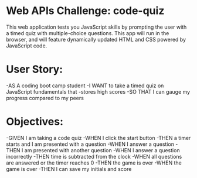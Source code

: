 # Web APIs Challenge: code-quiz

This web application tests you JavaScript skills by prompting the user with a timed quiz with multiple-choice questions. This app will run in the browser, and will feature dynamically updated HTML and CSS powered by JavaScript code.

# User Story:

-AS A coding boot camp student
-I WANT to take a timed quiz on JavaScript fundamentals that -stores high scores
-SO THAT I can gauge my progress compared to my peers

# Objectives:

-GIVEN I am taking a code quiz
-WHEN I click the start button
-THEN a timer starts and I am presented with a question
-WHEN I answer a question
-THEN I am presented with another question
-WHEN I answer a question incorrectly
-THEN time is subtracted from the clock
-WHEN all questions are answered or the timer reaches 0
-THEN the game is over
-WHEN the game is over
-THEN I can save my initials and score